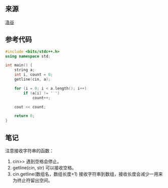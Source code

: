 ## 来源

[洛谷](https://www.luogu.com.cn/problem/P5015)

## 参考代码

~~~c++
#include <bits/stdc++.h>
using namespace std;

int main() {
	string a;
	int i, count = 0;
	getline(cin, a);

	for (i = 0; i < a.length(); i++)
		if (a[i] != ' ')
			count++;

	cout << count;

	return 0;
}
~~~

## 笔记

注意接收字符串的函数：

1. cin>> 遇到空格会停止。
2. getline(cin, str) 可以接收空格。
3. cin.getline(数组名，数组长度+1) 接收字符串到数组，接收长度会减少一用来为终止符留出空间。